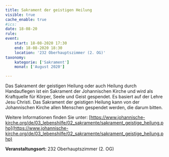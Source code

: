 ```yaml
---
title: Sakrament der geistigen Heilung
visible: true
cache_enable: true
#ics: 
date: 18-08-20
rule: 
event:
	start: 18-08-2020 17:30
	end: 18-08-2020 18:30
	location: '232 Oberhauptszimmer (2. OG)'
taxonomy:
	kategorie: ['Sakrament']
	monat: ['August 2020']

---
```

Das Sakrament der geistigen Heilung oder auch Heilung durch Handauflegen ist ein Sakrament der Johannischen Kirche und wird als Kraftquelle für Körper, Seele und Geist gespendet. Es basiert auf der Lehre Jesu Christi. Das Sakrament der geistigen Heilung kann von der Johannischen Kirche allen Menschen gespendet werden, die darum bitten.

Weitere Informationen finden Sie unter:
[https://www.johannische-kirche.org/de/03_lebenshilfe/02_sakramente/sakrament_geistige_heilung.php](https://www.johannische-kirche.org/de/03_lebenshilfe/02_sakramente/sakrament_geistige_heilung.php)



**Veranstaltungsort:** 232 Oberhauptszimmer (2. OG)

